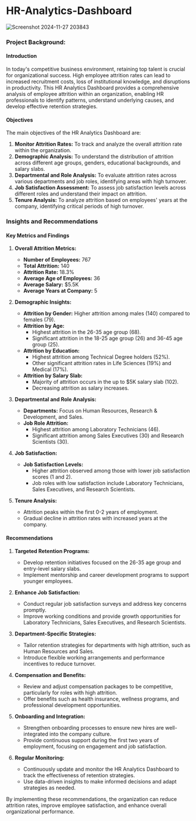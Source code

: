 # HR-Analytics-Dashboard 

![Screenshot 2024-11-27 203843](https://github.com/user-attachments/assets/3a3ffe2c-449a-4875-8da4-81757f78b141)


### Project Background:

#### Introduction
In today's competitive business environment, retaining top talent is crucial for organizational success. High employee attrition rates can lead to increased recruitment costs, loss of institutional knowledge, and disruptions in productivity. This HR Analytics Dashboard provides a comprehensive analysis of employee attrition within an organization, enabling HR professionals to identify patterns, understand underlying causes, and develop effective retention strategies.

#### Objectives
The main objectives of the HR Analytics Dashboard are:
1. **Monitor Attrition Rates:** To track and analyze the overall attrition rate within the organization.
2. **Demographic Analysis:** To understand the distribution of attrition across different age groups, genders, educational backgrounds, and salary slabs.
3. **Departmental and Role Analysis:** To evaluate attrition rates across various departments and job roles, identifying areas with high turnover.
4. **Job Satisfaction Assessment:** To assess job satisfaction levels across different roles and understand their impact on attrition.
5. **Tenure Analysis:** To analyze attrition based on employees' years at the company, identifying critical periods of high turnover.

### Insights and Recommendations

#### Key Metrics and Findings
1. **Overall Attrition Metrics:**
   - **Number of Employees:** 767
   - **Total Attrition:** 140
   - **Attrition Rate:** 18.3%
   - **Average Age of Employees:** 36
   - **Average Salary:** $5.5K
   - **Average Years at Company:** 5

2. **Demographic Insights:**
   - **Attrition by Gender:** Higher attrition among males (140) compared to females (79).
   - **Attrition by Age:** 
     - Highest attrition in the 26-35 age group (68).
     - Significant attrition in the 18-25 age group (26) and 36-45 age group (25).
   - **Attrition by Education:**
     - Highest attrition among Technical Degree holders (52%).
     - Other significant attrition rates in Life Sciences (19%) and Medical (17%).
   - **Attrition by Salary Slab:**
     - Majority of attrition occurs in the up to $5K salary slab (102).
     - Decreasing attrition as salary increases.

3. **Departmental and Role Analysis:**
   - **Departments:** Focus on Human Resources, Research & Development, and Sales.
   - **Job Role Attrition:**
     - Highest attrition among Laboratory Technicians (46).
     - Significant attrition among Sales Executives (30) and Research Scientists (30).

4. **Job Satisfaction:**
   - **Job Satisfaction Levels:**
     - Higher attrition observed among those with lower job satisfaction scores (1 and 2).
     - Job roles with low satisfaction include Laboratory Technicians, Sales Executives, and Research Scientists.

5. **Tenure Analysis:**
   - Attrition peaks within the first 0-2 years of employment.
   - Gradual decline in attrition rates with increased years at the company.

#### Recommendations
1. **Targeted Retention Programs:**
   - Develop retention initiatives focused on the 26-35 age group and entry-level salary slabs.
   - Implement mentorship and career development programs to support younger employees.

2. **Enhance Job Satisfaction:**
   - Conduct regular job satisfaction surveys and address key concerns promptly.
   - Improve working conditions and provide growth opportunities for Laboratory Technicians, Sales Executives, and Research Scientists.

3. **Department-Specific Strategies:**
   - Tailor retention strategies for departments with high attrition, such as Human Resources and Sales.
   - Introduce flexible working arrangements and performance incentives to reduce turnover.

4. **Compensation and Benefits:**
   - Review and adjust compensation packages to be competitive, particularly for roles with high attrition.
   - Offer benefits such as health insurance, wellness programs, and professional development opportunities.

5. **Onboarding and Integration:**
   - Strengthen onboarding processes to ensure new hires are well-integrated into the company culture.
   - Provide continuous support during the first two years of employment, focusing on engagement and job satisfaction.

6. **Regular Monitoring:**
   - Continuously update and monitor the HR Analytics Dashboard to track the effectiveness of retention strategies.
   - Use data-driven insights to make informed decisions and adapt strategies as needed.

By implementing these recommendations, the organization can reduce attrition rates, improve employee satisfaction, and enhance overall organizational performance.
